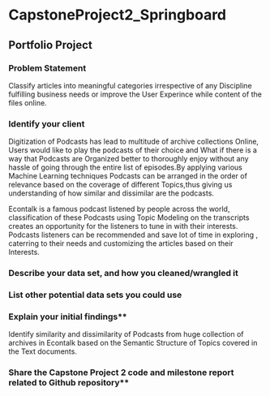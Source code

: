 # CapstoneProject2_Springboard
## Portfolio Project 
### Problem Statement

Classify articles into meaningful categories irrespective of any Discipline fulfilling business needs or improve the User Experince    while content of the files online.

### Identify your client

Digitization of Podcasts has lead to multitude of archive collections Online, Users would like to play the podcasts of their choice and What if there is a way that Podcasts are Organized better to thoroughly enjoy without any hassle of going through the entire list of episodes.By applying various Machine Learning techniques Podcasts can be arranged in the order of relevance based on the coverage of different Topics,thus giving us understanding of how similar and dissimilar are the podcasts.

Econtalk is a famous podcast listened by people across the world, classification of these Podcasts using Topic Modeling on the transcripts creates an opportunity for the listeners to tune in with their interests. Podcasts listeners can be recommended and save lot of time in exploring , caterring to their needs and customizing the articles based on their Interests.

### Describe your data set, and how you cleaned/wrangled it


### List other potential data sets you could use

### Explain your initial findings**
Identify similarity and dissimilarity of Podcasts from huge collection of archives in Econtalk based on the Semantic Structure of Topics covered in the Text documents.

### Share the Capstone Project 2 code and milestone report related to Github repository**
